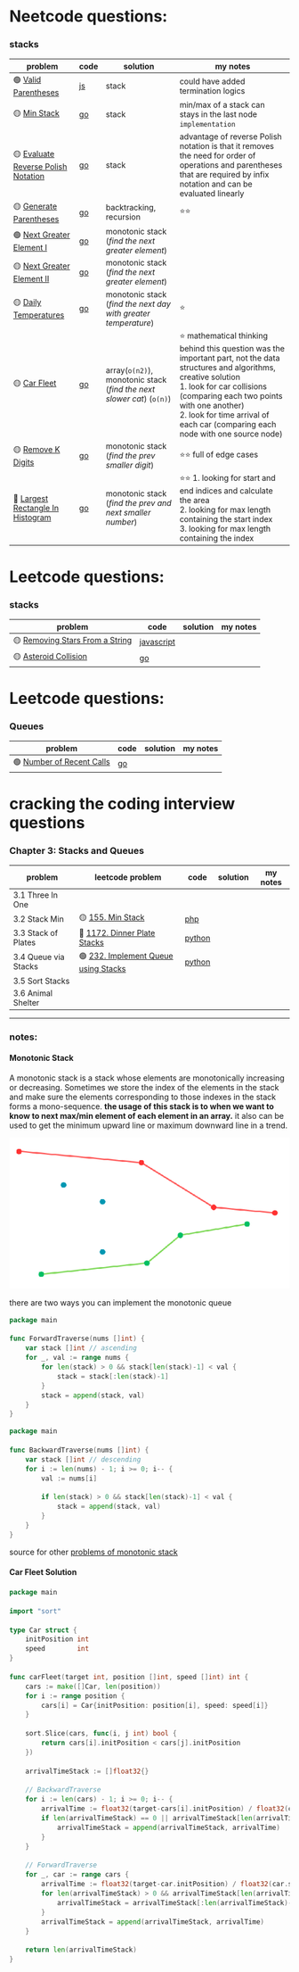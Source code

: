 # Neetcode questions:

### stacks

| problem                                                                                                | code                                                                                                       | solution                                                              | my notes                                                                                                                                                                                                                                                                                          |
| ------------------------------------------------------------------------------------------------------ | ---------------------------------------------------------------------------------------------------------- | --------------------------------------------------------------------- | ------------------------------------------------------------------------------------------------------------------------------------------------------------------------------------------------------------------------------------------------------------------------------------------------- |
| 🟢 [Valid Parentheses](https://leetcode.com/problems/valid-parentheses/)                               | [js](https://github.com/shayansm2/leetcodeSolutions/blob/main/src/easy/ValidParentheses.js)                | stack                                                                 | could have added termination logics                                                                                                                                                                                                                                                               |
| 🟡 [Min Stack](https://leetcode.com/problems/min-stack/)                                               | [go](https://github.com/shayansm2/leetcodeSolutions/blob/main/src/medium/MinStack.go)                      | stack                                                                 | min/max of a stack can stays in the last node `implementation`                                                                                                                                                                                                                                    |
| 🟡 [Evaluate Reverse Polish Notation](https://leetcode.com/problems/evaluate-reverse-polish-notation/) | [go](https://github.com/shayansm2/leetcodeSolutions/blob/main/src/medium/EvaluateReversePolishNotation.go) | stack                                                                 | advantage of reverse Polish notation is that it removes the need for order of operations and parentheses that are required by infix notation and can be evaluated linearly                                                                                                                        |
| 🟡 [Generate Parentheses](https://leetcode.com/problems/generate-parentheses/)                         | [go](https://github.com/shayansm2/leetcodeSolutions/blob/main/src/medium/GenerateParentheses.go)           | backtracking, recursion                                               | ⭐⭐                                                                                                                                                                                                                                                                                              |
| 🟢 [Next Greater Element I](https://leetcode.com/problems/next-greater-element-i/)                     | [go](https://github.com/shayansm2/leetcodeSolutions/blob/main/src/medium/NextGreaterElementI.go)           | monotonic stack (_find the next greater element_)                     |                                                                                                                                                                                                                                                                                                   |
| 🟡 [Next Greater Element II](https://leetcode.com/problems/next-greater-element-ii/)                   | [go](https://github.com/shayansm2/leetcodeSolutions/blob/main/src/medium/NextGreaterElementII.go)          | monotonic stack (_find the next greater element_)                     |                                                                                                                                                                                                                                                                                                   |
| 🟡 [Daily Temperatures](https://leetcode.com/problems/daily-temperatures/)                             | [go](https://github.com/shayansm2/leetcodeSolutions/blob/main/src/medium/DailyTemperatures.go)             | monotonic stack (_find the next day with greater temperature_)        | ⭐                                                                                                                                                                                                                                                                                                |
| 🟡 [Car Fleet](https://leetcode.com/problems/car-fleet/)                                               | [go](https://github.com/shayansm2/leetcodeSolutions/blob/main/src/medium/CarFleet.go)                      | array(`o(n2)`), monotonic stack (_find the next slower cat_) (`o(n)`) | ⭐ mathematical thinking behind this question was the important part, not the data structures and algorithms, creative solution <br> 1. look for car collisions (comparing each two points with one another) <br> 2. look for time arrival of each car (comparing each node with one source node) |
| 🟡 [Remove K Digits](https://leetcode.com/problems/remove-k-digits/)                                   | [go](https://github.com/shayansm2/leetcodeSolutions/blob/main/src/medium/RemoveKDigits.go)                 | monotonic stack (_find the prev smaller digit_)                       | ⭐⭐ full of edge cases                                                                                                                                                                                                                                                                           |
| 🔴 [Largest Rectangle In Histogram](https://leetcode.com/problems/largest-rectangle-in-histogram/)     | [go](https://github.com/shayansm2/leetcodeSolutions/blob/main/src/hard/LargestRectangleHistogram.go)       | monotonic stack (_find the prev and next smaller number_)             | ⭐⭐ 1. looking for start and end indices and calculate the area <br> 2. looking for max length containing the start index <br> 3. looking for max length containing the index                                                                                                                    |

# Leetcode questions:

### stacks

| problem                                                                                        | code                                                                                                         | solution | my notes |
| ---------------------------------------------------------------------------------------------- | ------------------------------------------------------------------------------------------------------------ | -------- | -------- |
| 🟡 [Removing Stars From a String](https://leetcode.com/problems/removing-stars-from-a-string/) | [javascript](https://github.com/shayansm2/leetcodeSolutions/blob/main/src/medium/RemovingStarsFromString.js) |
| 🟡 [Asteroid Collision](https://leetcode.com/problems/asteroid-collision/)                     | [go](https://github.com/shayansm2/leetcodeSolutions/blob/main/src/medium/AsteroidCollision.go)               |

# Leetcode questions:

### Queues

| problem                                                                            | code                                                                                         | solution | my notes |
| ---------------------------------------------------------------------------------- | -------------------------------------------------------------------------------------------- | -------- | -------- |
| 🟢 [Number of Recent Calls](https://leetcode.com/problems/number-of-recent-calls/) | [go](https://github.com/shayansm2/leetcodeSolutions/blob/main/src/easy/NumberRecentCalls.go) |

# cracking the coding interview questions

### Chapter 3: Stacks and Queues

| problem              | leetcode problem                                                                                    | code                                                                                                     | solution | my notes |
| -------------------- | --------------------------------------------------------------------------------------------------- | -------------------------------------------------------------------------------------------------------- | -------- | -------- |
| 3.1 Three In One     |                                                                                                     |                                                                                                          |
| 3.2 Stack Min        | 🟡 [155. Min Stack](https://leetcode.com/problems/min-stack/)                                       | [php](https://github.com/shayansm2/leetcodeSolutions/blob/main/src/medium/MinStack.php)                  |
| 3.3 Stack of Plates  | 🔴 [1172. Dinner Plate Stacks](https://leetcode.com/problems/dinner-plate-stacks/)                  | [python](https://github.com/shayansm2/leetcodeSolutions/blob/main/src/unsolved/DinnerPlateStacks.py)     |
| 3.4 Queue via Stacks | 🟢 [232. Implement Queue using Stacks](https://leetcode.com/problems/implement-queue-using-stacks/) | [python](https://github.com/shayansm2/leetcodeSolutions/blob/main/src/easy/ImplementQueueUsingStacks.py) |
| 3.5 Sort Stacks      |                                                                                                     |                                                                                                          |
| 3.6 Animal Shelter   |                                                                                                     |                                                                                                          |

---

### notes:

#### Monotonic Stack

A monotonic stack is a stack whose elements are monotonically increasing or decreasing.
Sometimes we store the index of the elements in the stack and make sure the elements corresponding to those indexes in
the stack forms a mono-sequence. **the usage of this stack is to when we want to know to next max/min element of each
element in an array.** it also can be used to get the minimum upward line or maximum downward line in a trend.

![img.png](MonotonicStack.png)

there are two ways you can implement the monotonic queue

```go
package main

func ForwardTraverse(nums []int) {
	var stack []int // ascending
	for _, val := range nums {
		for len(stack) > 0 && stack[len(stack)-1] < val {
			stack = stack[:len(stack)-1]
		}
		stack = append(stack, val)
	}
}

```

```go
package main

func BackwardTraverse(nums []int) {
	var stack []int // descending
	for i := len(nums) - 1; i >= 0; i-- {
		val := nums[i]

		if len(stack) > 0 && stack[len(stack)-1] < val {
			stack = append(stack, val)
		}
	}
}
```

source for other [problems of monotonic stack](https://leetcode.com/tag/monotonic-stack/)

#### Car Fleet Solution

```go
package main

import "sort"

type Car struct {
	initPosition int
	speed        int
}

func carFleet(target int, position []int, speed []int) int {
	cars := make([]Car, len(position))
	for i := range position {
		cars[i] = Car{initPosition: position[i], speed: speed[i]}
	}

	sort.Slice(cars, func(i, j int) bool {
		return cars[i].initPosition < cars[j].initPosition
	})

	arrivalTimeStack := []float32{}

	// BackwardTraverse
	for i := len(cars) - 1; i >= 0; i-- {
		arrivalTime := float32(target-cars[i].initPosition) / float32(cars[i].speed)
		if len(arrivalTimeStack) == 0 || arrivalTimeStack[len(arrivalTimeStack)-1] < arrivalTime {
			arrivalTimeStack = append(arrivalTimeStack, arrivalTime)
		}
	}

	// ForwardTraverse
	for _, car := range cars {
		arrivalTime := float32(target-car.initPosition) / float32(car.speed)
		for len(arrivalTimeStack) > 0 && arrivalTimeStack[len(arrivalTimeStack)-1] <= arrivalTime {
			arrivalTimeStack = arrivalTimeStack[:len(arrivalTimeStack)-1]
		}
		arrivalTimeStack = append(arrivalTimeStack, arrivalTime)
	}

	return len(arrivalTimeStack)
}

```
